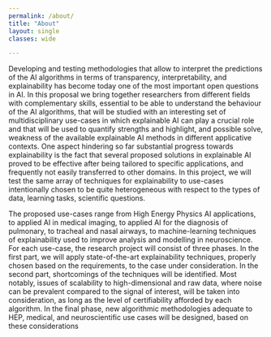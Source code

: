 ```yaml
---
permalink: /about/
title: "About"
layout: single
classes: wide

---
```


Developing and testing methodologies that allow to interpret the predictions of the AI algorithms in terms of transparency, interpretability, and explainability has become today one of the most important open questions in AI.
In this proposal we bring together researchers from different fields with complementary skills, essential to be able to understand the behaviour of the AI algorithms, that will be studied with an interesting set of multidisciplinary use-cases in which explainable AI can play a crucial role and that will be used to quantify strengths and highlight, and possible solve, weakness of the available explainable AI methods in different applicative contexts. One aspect hindering so far substantial progress towards explainability is the fact that several proposed solutions in explainable AI proved to be effective after being tailored to specific applications, and frequently not easily transferred to other domains. In this project, we will test the same array of techniques for explainability to use-cases intentionally chosen to be quite heterogeneous with respect to the types of data, learning tasks, scientific questions.

The proposed use-cases range from High Energy Physics  AI applications, to applied AI in medical imaging, to applied AI for the diagnosis of pulmonary, to tracheal and nasal airways, to machine-learning techniques of explainability used to improve analysis and modelling in neuroscience.
For each use-case, the research project will consist of three phases. In the first part, we will apply state-of-the-art explainability techniques, properly chosen based on the requirements, to the case under consideration. In the second part, shortcomings of the techniques will be identified. Most notably, issues of scalability to high-dimensional and raw data, where noise can be prevalent compared to the signal of interest, will be taken into consideration, as long as the level of certifiability afforded by each algorithm. In the final phase, new algorithmic methodologies adequate to HEP, medical, and neuroscientific use cases will be designed, based on these considerations